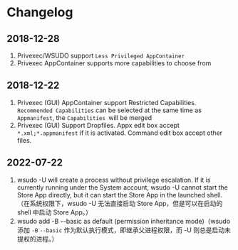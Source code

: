 # Changelog

## 2018-12-28

1.  Privexec/WSUDO support `Less Privileged AppContainer`
2.  Privexec AppContainer supports more capabilities to choose from

## 2018-12-22

1.  Privexec (GUI) AppContainer support Restricted Capabilities.  
`Recommended Capabilities` can be selected at the same time as `Appmanifest`, the `Capabilities `will be merged
2.  Privexec (GUI) Support Dropfiles. Appx edit box accept `*.xml;*.appmanifest` if it is activated. Command edit box accept other files.

## 2022-07-22

1. wsudo -U will create a process without privilege escalation. If it is currently running under the System account, wsudo -U cannot start the Store App directly, but it can start the Store App in the launched shell.（在系统权限下，wsudo -U 无法直接启动 Store App，但是可以在启动的 shell 中启动 Store App。）
2. wsudo add -B --basic as default (permission inheritance mode)（wsudo 添加 `-B` `--basic` 作为默认执行模式，即继承父进程权限，而 -U 则总是启动未提权的进程。）